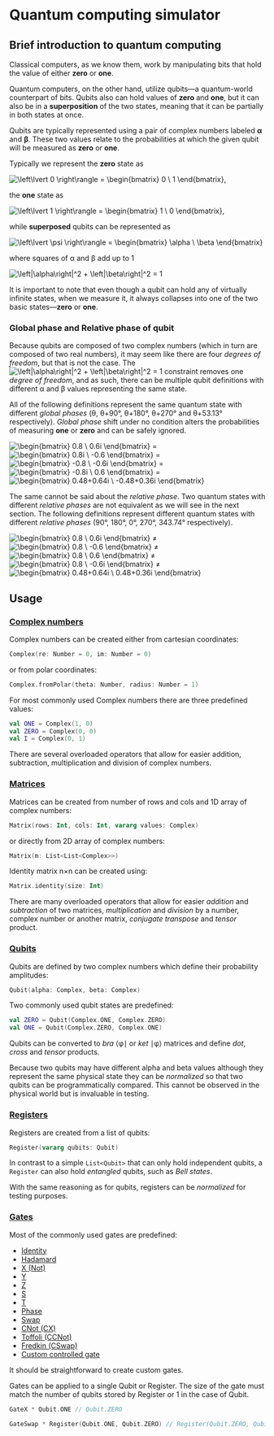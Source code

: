# Quantum computing simulator

## Brief introduction to quantum computing 

Classical computers, as we know them, work by manipulating bits that hold the value of either 
**zero** or **one**. 

Quantum computers, on the other hand, utilize qubits&mdash;a quantum-world counterpart of bits. 
Qubits also can hold values of **zero** and **one**, but it can also be in a **superposition**
of the two states, meaning that it can be partially in both states at once.

Qubits are typically represented using a pair of complex numbers labeled **&alpha;** and **&beta;**. 
These two values relate to the probabilities at which the given qubit will be measured as **zero** 
or **one**.
 
Typically we represent the **zero** state as

![\left\lvert 0 \right\rangle = \begin{bmatrix} 0 \\ 1 \end{bmatrix}](https://render.githubusercontent.com/render/math?math=%5Cleft%5Clvert%200%20%5Cright%5Crangle%20%3D%20%5Cbegin%7Bbmatrix%7D%200%20%5C%5C%201%20%5Cend%7Bbmatrix%7D),

the **one** state as

![\left\lvert 1 \right\rangle = \begin{bmatrix} 1 \\ 0 \end{bmatrix}](https://render.githubusercontent.com/render/math?math=%5Cleft%5Clvert%201%20%5Cright%5Crangle%20%3D%20%5Cbegin%7Bbmatrix%7D%201%20%5C%5C%200%20%5Cend%7Bbmatrix%7D),

while **superposed** qubits can be represented as

![\left\lvert \psi \right\rangle = \begin{bmatrix} \alpha \\ \beta \end{bmatrix}](https://render.githubusercontent.com/render/math?math=%5Cleft%5Clvert%20%5Cphi%20%5Cright%5Crangle%20%3D%20%5Cbegin%7Bbmatrix%7D%20%5Calpha%20%5C%5C%20%5Cbeta%20%5Cend%7Bbmatrix%7D)

where squares of α and β add up to 1

![\left|\alpha\right|^2 + \left|\beta\right|^2 = 1](https://render.githubusercontent.com/render/math?math=%5Cleft%7C%5Calpha%5Cright%7C%5E2%20%2B%20%5Cleft%7C%5Cbeta%5Cright%7C%5E2%20%3D%201)

It is important to note that even though a qubit can hold any of virtually infinite states, when we
measure it, it always collapses into one of the two basic states&mdash;**zero** or **one**. 

### Global phase and Relative phase of qubit

Because qubits are composed of two complex numbers (which in turn are composed of two real 
numbers), it may seem like there are four *degrees of freedom*, but that is not the case.
The ![\left|\alpha\right|^2 + \left|\beta\right|^2 = 1](https://render.githubusercontent.com/render/math?math=%5Cleft%7C%5Calpha%5Cright%7C%5E2%20%2B%20%5Cleft%7C%5Cbeta%5Cright%7C%5E2%20%3D%201)
constraint removes one *degree of freedom*, and as such, there can be multiple qubit definitions 
with different α and β values representing the same state.

All of the following definitions represent the same quantum state with different *global phases* 
(θ, θ+90°, θ+180°, θ+270° and θ+53.13° respectively). *Global phase* shift under no condition
alters the probabilities of measuring **one** or **zero** and can be safely ignored.

![\begin{bmatrix} 0.8 \\ 0.6i \end{bmatrix}](https://render.githubusercontent.com/render/math?math=%5Cbegin%7Bbmatrix%7D%200.8%20%5C%5C%200.6i%20%5Cend%7Bbmatrix%7D)
\=
![\begin{bmatrix} 0.8i \\ -0.6 \end{bmatrix}](https://render.githubusercontent.com/render/math?math=%5Cbegin%7Bbmatrix%7D%200.8i%20%5C%5C%20-0.6%20%5Cend%7Bbmatrix%7D)
\=
![\begin{bmatrix} -0.8 \\ -0.6i \end{bmatrix}](https://render.githubusercontent.com/render/math?math=%5Cbegin%7Bbmatrix%7D%20-0.8%20%5C%5C%20-0.6i%20%5Cend%7Bbmatrix%7D)
\=
![\begin{bmatrix} -0.8i \\ 0.6 \end{bmatrix}](https://render.githubusercontent.com/render/math?math=%5Cbegin%7Bbmatrix%7D%20-0.8i%20%5C%5C%200.6%20%5Cend%7Bbmatrix%7D)
\=
![\begin{bmatrix} 0.48+0.64i \\ -0.48+0.36i \end{bmatrix}](https://render.githubusercontent.com/render/math?math=%5Cbegin%7Bbmatrix%7D%200.48%2B0.64i%20%5C%5C%20-0.48%2B0.36i%20%5Cend%7Bbmatrix%7D)

The same cannot be said about the *relative phase*. Two quantum states with different *relative
phases* are not equivalent as we will see in the next section. The following definitions represent
different quantum states with different *relative phases* (90°, 180°, 0°, 270°, 343.74° 
respectively).

![\begin{bmatrix} 0.8 \\ 0.6i \end{bmatrix}](https://render.githubusercontent.com/render/math?math=%5Cbegin%7Bbmatrix%7D%200.8%20%5C%5C%200.6i%20%5Cend%7Bbmatrix%7D)
≠
![\begin{bmatrix} 0.8 \\ -0.6 \end{bmatrix}](https://render.githubusercontent.com/render/math?math=%5Cbegin%7Bbmatrix%7D%200.8%20%5C%5C%20-0.6%20%5Cend%7Bbmatrix%7D)
≠
![\begin{bmatrix} 0.8 \\ 0.6 \end{bmatrix}](https://render.githubusercontent.com/render/math?math=%5Cbegin%7Bbmatrix%7D%200.8%20%5C%5C%200.6%20%5Cend%7Bbmatrix%7D)
≠
![\begin{bmatrix} 0.8 \\ -0.6i \end{bmatrix}](https://render.githubusercontent.com/render/math?math=%5Cbegin%7Bbmatrix%7D%200.8%20%5C%5C%20-0.6i%20%5Cend%7Bbmatrix%7D)
≠
![\begin{bmatrix} 0.48+0.64i \\ 0.48+0.36i \end{bmatrix}](https://render.githubusercontent.com/render/math?math=%5Cbegin%7Bbmatrix%7D%200.48%2B0.64i%20%5C%5C%200.48%2B0.36i%20%5Cend%7Bbmatrix%7D)

## Usage

### [Complex numbers](src/main/kotlin/me/khol/quantum/math/Complex.kt)
Complex numbers can be created either from cartesian coordinates:
```kotlin
Complex(re: Number = 0, im: Number = 0)
```
or from polar coordinates:
```kotlin
Complex.fromPolar(theta: Number, radius: Number = 1)
```
For most commonly used Complex numbers there are three predefined values:
```kotlin
val ONE = Complex(1, 0)
val ZERO = Complex(0, 0)
val I = Complex(0, 1)
```
There are several overloaded operators that allow for easier addition, subtraction, multiplication 
and division of complex numbers.

### [Matrices](src/main/kotlin/me/khol/quantum/math/Matrix.kt)
Matrices can be created from number of rows and cols and 1D array of complex numbers:
```kotlin
Matrix(rows: Int, cols: Int, vararg values: Complex)
```
or directly from 2D array of complex numbers:
```kotlin
Matrix(m: List<List<Complex>>)
```
Identity matrix n×n can be created using:
```kotlin
Matrix.identity(size: Int)
```
There are many overloaded operators that allow for easier *addition* and *subtraction* of two 
matrices, *multiplication* and *division* by a number, complex number or another matrix, 
*conjugate transpose* and *tensor* product. 

### [Qubits](src/main/kotlin/me/khol/quantum/Qubit.kt) 
Qubits are defined by two complex numbers which define their probability amplitudes:
```kotlin
Qubit(alpha: Complex, beta: Complex)
```
Two commonly used qubit states are predefined:
```kotlin
val ZERO = Qubit(Complex.ONE, Complex.ZERO)
val ONE = Qubit(Complex.ZERO, Complex.ONE)
```

Qubits can be converted to *bra* ⟨&phi;∣ or *ket* ∣&phi;⟩ matrices and define *dot*, *cross* 
and *tensor* products.

Because two qubits may have different alpha and beta values although they represent the same
physical state they can be *normalized* so that two qubits can be programmatically compared.
This cannot be observed in the physical world but is invaluable in testing.

### [Registers](src/main/kotlin/me/khol/quantum/Register.kt)
Registers are created from a list of qubits:
```kotlin
Register(vararg qubits: Qubit)
```

In contrast to a simple `List<Qubit>` that can only hold independent qubits, a `Register` can
also hold *entangled* qubits, such as *Bell states*.

With the same reasoning as for qubits, registers can be *normalized* for testing purposes.

### [Gates](src/main/kotlin/me/khol/quantum/gate/Gate.kt)
Most of the commonly used gates are predefined:

* [Identity](src/main/kotlin/me/khol/quantum/gate/GateIdentity.kt)
* [Hadamard](src/main/kotlin/me/khol/quantum/gate/GateHadamard.kt)
* [X (Not)](src/main/kotlin/me/khol/quantum/gate/GateX.kt)
* [Y](src/main/kotlin/me/khol/quantum/gate/GateY.kt)
* [Z](src/main/kotlin/me/khol/quantum/gate/GateZ.kt)
* [S](src/main/kotlin/me/khol/quantum/gate/GateS.kt)
* [T](src/main/kotlin/me/khol/quantum/gate/GateT.kt)
* [Phase](src/main/kotlin/me/khol/quantum/gate/GatePhase.kt)
* [Swap](src/main/kotlin/me/khol/quantum/gate/GateSwap.kt)
* [CNot (CX)](src/main/kotlin/me/khol/quantum/gate/GateCNot.kt)
* [Toffoli (CCNot)](src/main/kotlin/me/khol/quantum/gate/GateCCNot.kt)
* [Fredkin (CSwap)](src/main/kotlin/me/khol/quantum/gate/GateCSwap.kt)
* [Custom controlled gate](src/main/kotlin/me/khol/quantum/gate/GateControlled.kt)

It should be straightforward to create custom gates.

Gates can be applied to a single Qubit or Register. 
The size of the gate must match the number of qubits stored by Register or 1 in the case of Qubit.
```kotlin
GateX * Qubit.ONE // Qubit.ZERO

GateSwap * Register(Qubit.ONE, Qubit.ZERO) // Register(Qubit.ZERO, Qubit.ONE)
``` 
